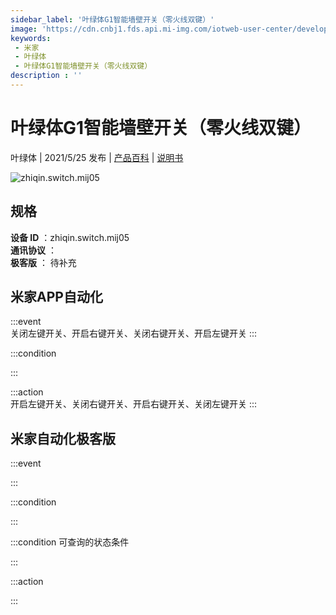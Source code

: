 ```yaml
---
sidebar_label: '叶绿体G1智能墙壁开关（零火线双键）'
image: 'https://cdn.cnbj1.fds.api.mi-img.com/iotweb-user-center/developer_1679047903093Qj3GUBr7.png?GalaxyAccessKeyId=AKVGLQWBOVIRQ3XLEW&Expires=9223372036854775807&Signature=jfP0KCrv0+yDD68vFG5enBR/bdk='
keywords: 
 - 米家
 - 叶绿体
 - 叶绿体G1智能墙壁开关（零火线双键）
description : ''
---
```

# 叶绿体G1智能墙壁开关（零火线双键）

叶绿体 | 2021/5/25 发布 | [产品百科](https://home.mi.com/webapp/content/baike/product/index.html?model=zhiqin.switch.mij05/) | [说明书](https://home.mi.com/views/introduction.html?model=zhiqin.switch.mij05&region=cn)

![zhiqin.switch.mij05](https://cdn.cnbj1.fds.api.mi-img.com/iotweb-user-center/developer_1679047903093Qj3GUBr7.png?GalaxyAccessKeyId=AKVGLQWBOVIRQ3XLEW&Expires=9223372036854775807&Signature=jfP0KCrv0+yDD68vFG5enBR/bdk=)

## 规格  
> 
**设备 ID** ：zhiqin.switch.mij05  
**通讯协议** ：  
**极客版**  ： 待补充 


## 米家APP自动化  

:::event  
关闭左键开关、开启右键开关、关闭右键开关、开启左键开关
:::

:::condition  

:::

:::action   
开启左键开关、关闭右键开关、开启右键开关、关闭左键开关
:::

## 米家自动化极客版  

:::event  

:::

:::condition  

:::

:::condition 可查询的状态条件  

:::

:::action  

:::

        
